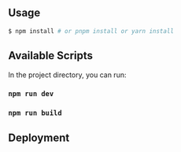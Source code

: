 ## Usage

```bash
$ npm install # or pnpm install or yarn install
```

## Available Scripts

In the project directory, you can run:

### `npm run dev`

### `npm run build`

## Deployment
